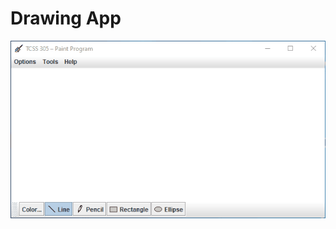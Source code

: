 # Drawing App

![Showcase GIF of the Drawing App](https://github.com/BBGuilbert/Drawing-App/raw/master/media/Animation.gif "Showcase")